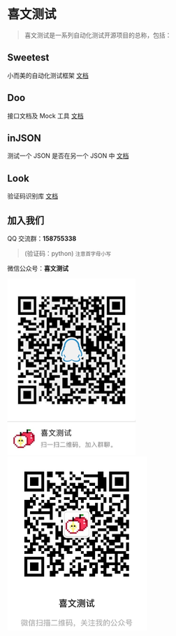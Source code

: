 # 喜文测试

> 喜文测试是一系列自动化测试开源项目的总称，包括：

## Sweetest

小而美的自动化测试框架 [文档](/sweetest/)


## Doo

接口文档及 Mock 工具 [文档](/doo/)


## inJSON

测试一个 JSON 是否在另一个 JSON 中 [文档](/injson/)


## Look

验证码识别库 [文档](/look/)


## 加入我们

QQ 交流群：**158755338**
> (验证码：python) <small>注意首字母小写</small>

微信公众号：**喜文测试**

![QQ2](/snapshot//QQ.png)![WeChat](/snapshot//WeChat.png)
